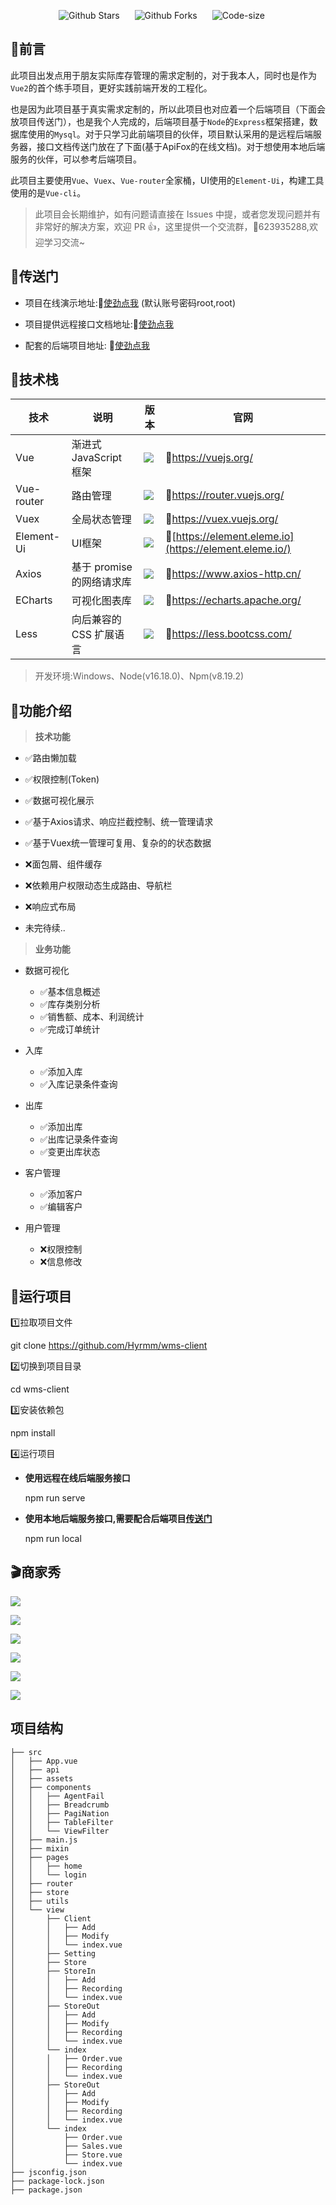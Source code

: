 

<p align="center">
    <a href="https://github.com/Hyrmm/wms-client" target="_blank" style="margin-right: 20px; font-style: normal; text-decoration: none;">
        <img src="https://img.shields.io/github/stars/Hyrmm/wms-client" alt="Github Stars" />
    </a>
    <a href="https://github.com/Hyrmm/wms-client" target="_blank" style="margin-right: 20px; font-style: normal; text-decoration: none;">
        <img src="https://img.shields.io/github/forks/Hyrmm/wms-client" alt="Github Forks" />
    </a>
    <a href="https://github.com/Hyrmm/wms-client" target="_blank" style="margin-right: 20px; font-style: normal; text-decoration: none;">
        <img src="https://img.shields.io/github/languages/code-size/Hyrmm/wms-client" alt="Code-size" />
    </a>
<p />

## :triangular_flag_on_post:前言

此项目出发点用于朋友实际库存管理的需求定制的，对于我本人，同时也是作为`Vue2`的首个练手项目，更好实践前端开发的工程化。

也是因为此项目基于真实需求定制的，所以此项目也对应着一个后端项目（下面会放项目传送门），也是我个人完成的，后端项目基于`Node`的`Express`框架搭建，数据库使用的`Mysql`。对于只学习此前端项目的伙伴，项目默认采用的是远程后端服务器，接口文档传送门放在了下面(基于ApiFox的在线文档)。对于想使用本地后端服务的伙伴，可以参考后端项目。

此项目主要使用`Vue`、`Vuex`、`Vue-router`全家桶，UI使用的`Element-Ui`，构建工具使用的是`Vue-cli`。

> 此项目会长期维护，如有问题请直接在 Issues 中提，或者您发现问题并有非常好的解决方案，欢迎 PR 👍，这里提供一个交流群，:penguin:623935288,欢迎学习交流~

## :door:传送门

- 项目在线演示地址::link:[使劲点我](http://43.138.122.88:5000/) (默认账号密码root,root)

- 项目提供远程接口文档地址::link:[使劲点我](https://www.apifox.cn/apidoc/shared-cc2e15b2-0ea5-4e16-91e9-6b113015a758/api-51164289)
- 配套的后端项目地址: :link:[使劲点我](https://github.com/Hyrmm/wms-server)

## :triangular_ruler:技术栈

| 技术       | 说明                      | 版本                                                         | 官网                                                        |
| ---------- | ------------------------- | ------------------------------------------------------------ | ----------------------------------------------------------- |
| Vue        | 渐进式 JavaScript 框架    | <img src="https://img.shields.io/github/package-json/dependency-version/Hyrmm/wms-client/vue" /> | :link:https://vuejs.org/                                    |
| Vue-router | 路由管理                  | <img src="https://img.shields.io/github/package-json/dependency-version/Hyrmm/wms-client/vue-router" /> | :link:https://router.vuejs.org/                             |
| Vuex       | 全局状态管理              | <img src="https://img.shields.io/github/package-json/dependency-version/Hyrmm/wms-client/vuex" /> | :link:https://vuex.vuejs.org/                               |
| Element-Ui | UI框架                    | <img src="https://img.shields.io/github/package-json/dependency-version/Hyrmm/wms-client/element-ui" /> | :link:[https://element.eleme.io](https://element.eleme.io/) |
| Axios      | 基于 promise 的网络请求库 | <img src="https://img.shields.io/github/package-json/dependency-version/Hyrmm/wms-client/axios" /> | :link:https://www.axios-http.cn/                            |
| ECharts    | 可视化图表库              | <img src="https://img.shields.io/github/package-json/dependency-version/Hyrmm/wms-client/echarts" /> | :link:https://echarts.apache.org/                           |
| Less       | 向后兼容的 CSS 扩展语言   | <img src="https://img.shields.io/github/package-json/dependency-version/Hyrmm/wms-client/less-loader" /> | :link:https://less.bootcss.com/                             |

> 开发环境:Windows、Node(v16.18.0)、Npm(v8.19.2)

## :wrench:功能介绍

> **技术功能**

- :white_check_mark:路由懒加载
- :white_check_mark:权限控制(Token)
- :white_check_mark:数据可视化展示
- :white_check_mark:基于Axios请求、响应拦截控制、统一管理请求
- :white_check_mark:基于Vuex统一管理可复用、复杂的的状态数据

- :x:面包屑、组件缓存
- :x:依赖用户权限动态生成路由、导航栏
- :x:响应式布局
- 未完待续..

> **业务功能**

- 数据可视化
  - :white_check_mark:基本信息概述
  - :white_check_mark:库存类别分析
  - :white_check_mark:销售额、成本、利润统计
  - :white_check_mark:完成订单统计

- 入库
  - :white_check_mark:添加入库
  - :white_check_mark:入库记录条件查询

- 出库
  - :white_check_mark:添加出库
  - :white_check_mark:出库记录条件查询
  - :white_check_mark:变更出库状态

- 客户管理
  - :white_check_mark:添加客户
  - :white_check_mark:编辑客户
- 用户管理
  - :x:权限控制
  - :x:信息修改

## :rocket:运行项目

:one:拉取项目文件

git clone https://github.com/Hyrmm/wms-client

:two:切换到项目目录

cd wms-client

:three:安装依赖包

npm install

:four:运行项目

- **使用远程在线后端服务接口**

  npm run serve 

- **使用本地后端服务接口,需要配合后端项目[传送门]()**

  npm run local

## :clapper:商家秀

![](https://grab-1301500159.cos.ap-shanghai.myqcloud.com/markDown/20221231190455.png)

![](https://grab-1301500159.cos.ap-shanghai.myqcloud.com/markDown/20221231190521.png)

![](https://grab-1301500159.cos.ap-shanghai.myqcloud.com/markDown/20221231190547.png)

![](https://grab-1301500159.cos.ap-shanghai.myqcloud.com/markDown/20221231190621.png)

![](https://grab-1301500159.cos.ap-shanghai.myqcloud.com/markDown/20221231190651.png)

![](https://grab-1301500159.cos.ap-shanghai.myqcloud.com/markDown/20221231190721.png)

## 项目结构

```
├── src
│   ├── App.vue
│   ├── api
│   ├── assets
│   ├── components
│   │   ├── AgentFail
│   │   ├── Breadcrumb
│   │   ├── PagiNation
│   │   ├── TableFilter
│   │   └── ViewFilter
│   ├── main.js
│   ├── mixin
│   ├── pages
│   │   ├── home
│   │   └── login
│   ├── router
│   ├── store
│   ├── utils
│   └── view
│       ├── Client
│       │   ├── Add
│       │   ├── Modify
│       │   └── index.vue
│       ├── Setting
│       ├── Store
│       ├── StoreIn
│       │   ├── Add
│       │   ├── Recording
│       │   └── index.vue
│       ├── StoreOut
│       │   ├── Add
│       │   ├── Modify
│       │   ├── Recording
│       │   └── index.vue
│       └── index
│       │   ├── Order.vue
│       │   ├── Recording
│       │   └── index.vue
│       ├── StoreOut
│       │   ├── Add
│       │   ├── Modify
│       │   ├── Recording
│       │   └── index.vue
│       └── index
│           ├── Order.vue
│           ├── Sales.vue
│           ├── Store.vue
│           └── index.vue
├── jsconfig.json
├── package-lock.json
├── package.json
```

